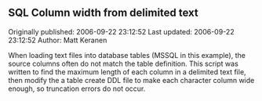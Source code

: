## SQL Column width from delimited text 
Originally published: 2006-09-22 23:12:52 
Last updated: 2006-09-22 23:12:52 
Author: Matt Keranen 
 
When loading text files into database tables (MSSQL in this example), the source columns often do not match the table definition. This script was written to find the maximum length of each column in a delimited text file, then modify the a table create DDL file to make each character column wide enough, so truncation errors do not occur.